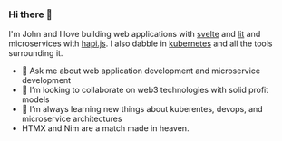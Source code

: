 ### Hi there 👋

I'm John and I love building web applications with [svelte](https://svelte.dev/) and [lit](https://lit.dev/) and microservices with [hapi.js](https://hapi.dev/). I also dabble in [kubernetes](https://kubernetes.io/) and all the tools surrounding it. 

- 💬 Ask me about web application development and microservice development
- 👯 I’m looking to collaborate on web3 technologies with solid profit models
- 🌱 I’m always learning new things about kuberentes, devops, and microservice architectures
- HTMX and Nim are a match made in heaven. 



<!--
**jmcudd/jmcudd** is a ✨ _special_ ✨ repository because its `README.md` (this file) appears on your GitHub profile.

Here are some ideas to get you started:

- 🔭 I’m currently working on ...
- 🌱 I’m currently learning ...
- 👯 I’m looking to collaborate on ...
- 🤔 I’m looking for help with ...
- 💬 Ask me about ...
- 📫 How to reach me: ...
- 😄 Pronouns: ...
- ⚡ Fun fact: ...
-->
